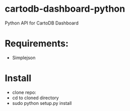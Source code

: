 cartodb-dashboard-python
========================

Python API for CartoDB Dashboard

# Requirements: 

+ Simplejson

# Install

+ clone repo: 
+ cd to cloned directory
+ sudo python setup.py install
